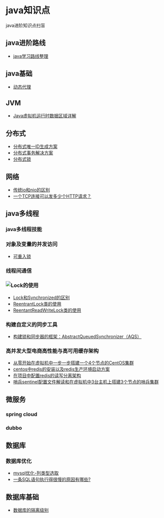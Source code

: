 # java知识点
java进阶知识点扫盲
## java进阶路线
- [java学习路线整理](/src/main/docs/java进阶路线.md)  
## java基础
- [动态代理](/src/main/docs/javaBase/动态代理.md)
## JVM
- [Java虚拟机运行时数据区域详解](/src/main/docs/jvm/Java虚拟机运行时数据区域详解.md)
## 分布式
- [分布式唯一ID生成方案]()
- [分布式事务解决方案](/src/main/docs/distributed/分布式事务解决方案.md)
- [分布式锁](/src/main/docs/distributed/分布式锁.md)

## 网络
- [传统io和nio的区别](/src/main/docs/networkProgramming/传统io和nio的区别.md)
- [一个TCP连接可以发多少个HTTP请求？](/src/main/docs/networkProgramming/一个TCP连接可以发多少个HTTP请求？.md)

## java多线程
### java多线程技能
### 对象及变量的并发访问
- [可重入锁]()
### 线程间通信
### ![Lock的使用]()
- [Lock和Synchronized的区别](/src/main/docs/simultaneous/Lock和synchronized的区别.md)
- [ReentrantLock类的使用]() 
- [ReentantReadWriteLock类的使用]()
### 构建自定义的同步工具
- [构建锁和同步器的框架：AbstractQueuedSynchronizer（AQS）](/src/main/docs/simultaneous/构建锁和同步器的框架：AbstractQueuedSynchronizer（AQS）.md)
### 高并发大型电商高性能与高可用缓存架构
- [从零开始在虚拟机中一步一步搭建一个4个节点的CentOS集群](/src/main/docs/simultaneous/cache/从零开始在虚拟机中一步一步搭建一个4个节点的CentOS集群.md)
- [centos中redis的安装以及redis生产环境启动方案](/src/main/docs/simultaneous/cache/centos中redis的安装以及redis生产环境启动方案.md)
- [在项目中配置redis的读写分离架构](/src/main/docs/simultaneous/cache/在项目中部署redis的读写分离架构.md)
- [哨兵sentinel配置文件解读和在虚拟机中3台主机上搭建3个节点的哨兵集群](/src/main/docs/simultaneous/cache/哨兵sentinel配置文件解读和在虚拟机中3台主机上搭建3个节点的哨兵集群.md)
## 微服务
### spring cloud
### dubbo
## 数据库
### 数据库优化
- [mysql优化-列类型选取](/src/main/docs/dataBase/mysql优化-列类型选取.md)
- [一条SQL语句执行得很慢的原因有哪些?](/src/main/docs/dataBase/一条SQL语句执行得很慢的原因有哪些.md)
## 数据库基础
- [数据库的隔离级别](/src/main/docs/dataBase/mysql隔离级别.md)
